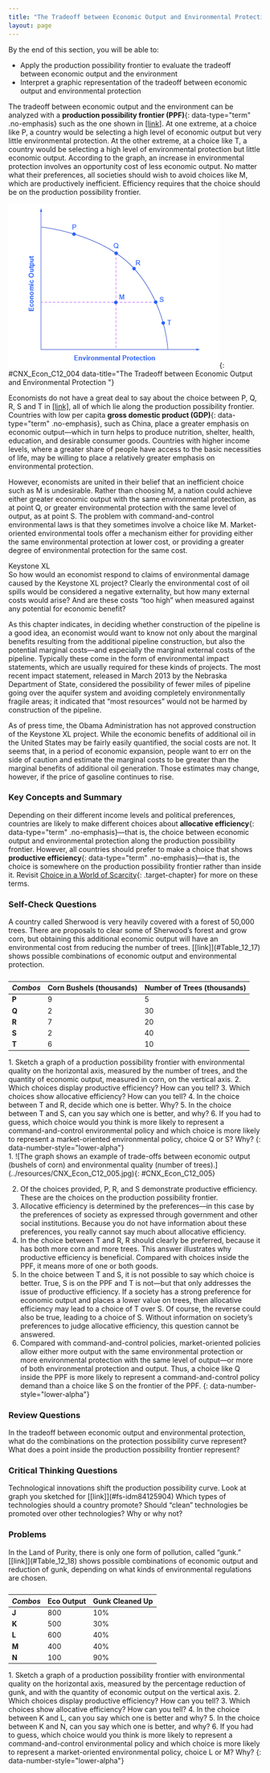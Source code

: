 ```yaml
---
title: "The Tradeoff between Economic Output and Environmental Protection"
layout: page
---
```



<div data-type="abstract" markdown="1">
By the end of this section, you will be able to:

* Apply the production possibility frontier to evaluate the tradeoff between economic output and the environment
* Interpret a graphic representation of the tradeoff between economic output and environmental protection

</div>

The tradeoff between economic output and the environment can be analyzed with a **production possibility frontier (PPF)**{: data-type="term" .no-emphasis} such as the one shown in [\[link\]](#CNX_Econ_C12_004). At one extreme, at a choice like P, a country would be selecting a high level of economic output but very little environmental protection. At the other extreme, at a choice like T, a country would be selecting a high level of environmental protection but little economic output. According to the graph, an increase in environmental protection involves an opportunity cost of less economic output. No matter what their preferences, all societies should wish to avoid choices like M, which are productively inefficient. Efficiency requires that the choice should be on the production possibility frontier.

![The graph shows a trade-off example in which a society must prioritize either economic output or environmental protection.](../resources/CNX_Econ_C12_004.jpg "Each society will have to weigh its own values and decide whether it prefers a choice like P with more economic output and less environmental protection, or a choice like T with more environmental protection and less economic output."){: #CNX_Econ_C12_004 data-title="The Tradeoff between Economic Output and Environmental Protection "}

Economists do not have a great deal to say about the choice between P, Q, R, S and T in [\[link\]](#CNX_Econ_C12_004), all of which lie along the production possibility frontier. Countries with low per capita **gross domestic product (GDP)**{: data-type="term" .no-emphasis}, such as China, place a greater emphasis on economic output—which in turn helps to produce nutrition, shelter, health, education, and desirable consumer goods. Countries with higher income levels, where a greater share of people have access to the basic necessities of life, may be willing to place a relatively greater emphasis on environmental protection.

However, economists are united in their belief that an inefficient choice such as M is undesirable. Rather than choosing M, a nation could achieve either greater economic output with the same environmental protection, as at point Q, or greater environmental protection with the same level of output, as at point S. The problem with command-and-control environmental laws is that they sometimes involve a choice like M. Market-oriented environmental tools offer a mechanism either for providing either the same environmental protection at lower cost, or providing a greater degree of environmental protection for the same cost.

<div data-type="note" class="economics bringhome" markdown="1">
<div data-type="title">
Keystone XL
</div>
So how would an economist respond to claims of environmental damage caused by the Keystone XL project? Clearly the environmental cost of oil spills would be considered a negative externality, but how many external costs would arise? And are these costs “too high” when measured against any potential for economic benefit?

As this chapter indicates, in deciding whether construction of the pipeline is a good idea, an economist would want to know not only about the marginal benefits resulting from the additional pipeline construction, but also the potential marginal costs—and especially the marginal external costs of the pipeline. Typically these come in the form of environmental impact statements, which are usually required for these kinds of projects. The most recent impact statement, released in March 2013 by the Nebraska Department of State, considered the possibility of fewer miles of pipeline going over the aquifer system and avoiding completely environmentally fragile areas; it indicated that “most resources” would not be harmed by construction of the pipeline.

As of press time, the Obama Administration has not approved construction of the Keystone XL project. While the economic benefits of additional oil in the United States may be fairly easily quantified, the social costs are not. It seems that, in a period of economic expansion, people want to err on the side of caution and estimate the marginal costs to be greater than the marginal benefits of additional oil generation. Those estimates may change, however, if the price of gasoline continues to rise.

</div>

### Key Concepts and Summary

Depending on their different income levels and political preferences, countries are likely to make different choices about **allocative efficiency**{: data-type="term" .no-emphasis}—that is, the choice between economic output and environmental protection along the production possibility frontier. However, all countries should prefer to make a choice that shows **productive efficiency**{: data-type="term" .no-emphasis}—that is, the choice is somewhere on the production possibility frontier rather than inside it. Revisit [Choice in a World of Scarcity](/m48602){: .target-chapter} for more on these terms.

### Self-Check Questions

<div data-type="exercise">
<div data-type="problem" markdown="1">
A country called Sherwood is very heavily covered with a forest of 50,000 trees. There are proposals to clear some of Sherwood’s forest and grow corn, but obtaining this additional economic output will have an environmental cost from reducing the number of trees. [[link]](#Table_12_17) shows possible combinations of economic output and environmental protection.

<table id="Table_12_17" summary="Table has 3 columns and 5 rows of data. The header row is Column 1 Combos, Column 2 Corn bushels (thousands), and column 3 Number of Trees (thousands). The data is Row 1: P, 9, 5. Row 2: Q, 2, 30. Row 3: R, 7, 20. Row 4: S, 2, 40. Row 5: T, 6, 10"><caption /><thead>
<tr>
<th><em>Combos</em></th>
<th>Corn Bushels (thousands)</th>
<th>Number of Trees (thousands)</th>
</tr>
</thead><tbody>
<tr>
<td><strong>P</strong></td>
<td>9</td>
<td>5</td>
</tr>
<tr>
<td><strong>Q</strong></td>
<td>2</td>
<td>30</td>
</tr>
<tr>
<td><strong>R</strong></td>
<td>7</td>
<td>20</td>
</tr>
<tr>
<td><strong>S</strong></td>
<td>2</td>
<td>40</td>
</tr>
<tr>
<td><strong>T</strong></td>
<td>6</td>
<td>10</td>
</tr>
</tbody></table>
1.  Sketch a graph of a production possibility frontier with environmental quality on the horizontal axis, measured by the number of trees, and the quantity of economic output, measured in corn, on the vertical axis.
2.  Which choices display productive efficiency? How can you tell?
3.  Which choices show allocative efficiency? How can you tell?
4.  In the choice between T and R, decide which one is better. Why?
5.  In the choice between T and S, can you say which one is better, and why?
6.  If you had to guess, which choice would you think is more likely to represent a command-and-control environmental policy and which choice is more likely to represent a market-oriented environmental policy, choice Q or S? Why?
{: data-number-style="lower-alpha"}

</div>
<div data-type="solution" markdown="1">
1.  ![The graph shows an example of trade-offs between economic output (bushels of corn) and environmental quality (number of trees).](../resources/CNX_Econ_C12_005.jpg){: #CNX_Econ_C12_005}


2.  Of the choices provided, P, R, and S demonstrate productive efficiency. These are the choices on the production possibility frontier.
3.  Allocative efficiency is determined by the preferences—in this case by the preferences of society as expressed through government and other social institutions. Because you do not have information about these preferences, you really cannot say much about allocative efficiency.
4.  In the choice between T and R, R should clearly be preferred, because it has both more corn and more trees. This answer illustrates why productive efficiency is beneficial. Compared with choices inside the PPF, it means more of one or both goods.
5.  In the choice between T and S, it is not possible to say which choice is better. True, S is on the PPF and T is not—but that only addresses the issue of productive efficiency. If a society has a strong preference for economic output and places a lower value on trees, then allocative efficiency may lead to a choice of T over S. Of course, the reverse could also be true, leading to a choice of S. Without information on society’s preferences to judge allocative efficiency, this question cannot be answered.
6.  Compared with command-and-control policies, market-oriented policies allow either more output with the same environmental protection or more environmental protection with the same level of output—or more of both environmental protection and output. Thus, a choice like Q inside the PPF is more likely to represent a command-and-control policy demand than a choice like S on the frontier of the PPF.
{: data-number-style="lower-alpha"}

</div>
</div>

### Review Questions

<div data-type="exercise">
<div data-type="problem" markdown="1">
In the tradeoff between economic output and environmental protection, what do the combinations on the protection possibility curve represent?

</div>
</div>

<div data-type="exercise">
<div data-type="problem" markdown="1">
What does a point inside the production possibility frontier represent?

</div>
</div>

### Critical Thinking Questions

<div data-type="exercise">
<div data-type="problem" markdown="1">
Technological innovations shift the production possibility curve. Look at graph you sketched for [[link]](#fs-idm84125904) Which types of technologies should a country promote? Should “clean” technologies be promoted over other technologies? Why or why not?

</div>
</div>

### Problems

<div data-type="exercise">
<div data-type="problem" markdown="1">
In the Land of Purity, there is only one form of pollution, called “gunk.” [[link]](#Table_12_18) shows possible combinations of economic output and reduction of gunk, depending on what kinds of environmental regulations are chosen.

<table id="Table_12_18" summary="The table had 3 columns and 5 rows of data. The header row is column 1 combos, column 2 Eco Output and Column 3 Gunk cleaned up. The data is Row 1: J, 800, 10% Row 2: K, 500, 30%. Row 3: L, 600, 40%. Row 4 M, 400, 40%. Row 5 N, 100, 90%"><caption /><thead>
<tr>
<th><em>Combos</em></th>
<th>Eco Output</th>
<th>Gunk Cleaned Up</th>
</tr>
</thead><tbody>
<tr>
<td><strong>J</strong></td>
<td>800</td>
<td>10%</td>
</tr>
<tr>
<td><strong>K</strong></td>
<td>500</td>
<td>30%</td>
</tr>
<tr>
<td><strong>L</strong></td>
<td>600</td>
<td>40%</td>
</tr>
<tr>
<td><strong>M</strong></td>
<td>400</td>
<td>40%</td>
</tr>
<tr>
<td><strong>N</strong></td>
<td>100</td>
<td>90%</td>
</tr>
</tbody></table>
1.  Sketch a graph of a production possibility frontier with environmental quality on the horizontal axis, measured by the percentage reduction of gunk, and with the quantity of economic output on the vertical axis.
2.  Which choices display productive efficiency? How can you tell?
3.  Which choices show allocative efficiency? How can you tell?
4.  In the choice between K and L, can you say which one is better and why?
5.  In the choice between K and N, can you say which one is better, and why?
6.  If you had to guess, which choice would you think is more likely to represent a command-and-control environmental policy and which choice is more likely to represent a market-oriented environmental policy, choice L or M? Why?
{: data-number-style="lower-alpha"}

</div>
</div>

